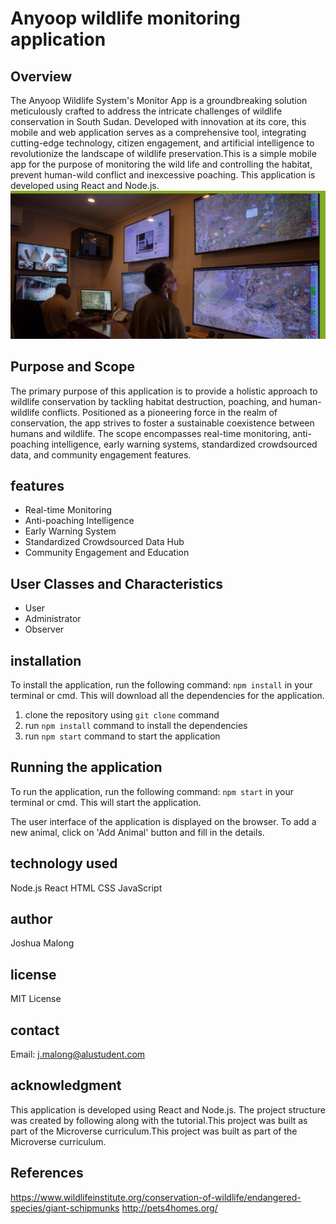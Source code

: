 # Anyoop wildlife monitoring application 

## Overview 

The Anyoop Wildlife System's Monitor App is a groundbreaking solution meticulously crafted to address the intricate challenges of wildlife conservation in South Sudan. Developed with innovation at its core, this mobile and web application serves as a comprehensive tool, integrating cutting-edge technology, citizen engagement, and artificial intelligence to revolutionize the landscape of wildlife preservation.This is a simple mobile app for the purpose of monitoring the wild life and controlling the habitat, prevent human-wild conflict and inexcessive poaching. This application is developed using React and Node.js. 
![Alt text](./images/overview.jpg.jpg "Overview Image")  

## Purpose and Scope
The primary purpose of this application is to provide a holistic approach to wildlife conservation by tackling habitat destruction, poaching, and human-wildlife conflicts. Positioned as a pioneering force in the realm of conservation, the app strives to foster a sustainable coexistence between humans and wildlife. The scope encompasses real-time monitoring, anti-poaching intelligence, early warning systems, standardized crowdsourced data, and community engagement features.

## features 

* Real-time Monitoring
* Anti-poaching Intelligence
* Early Warning System
* Standardized Crowdsourced Data Hub
* Community Engagement and Education

## User Classes and Characteristics
* User
* Administrator
* Observer

## installation 

To install the application, run the following command: `npm install` in your terminal or cmd. This will download all the dependencies for the application.
1. clone the repository using `git clone` command
2. run `npm install` command to install the dependencies
3. run `npm start` command to start the application

## Running the application 
To run the application, run the following command: `npm start` in your terminal or cmd. This will start the application.

The user interface of the application is displayed on the browser.
To add a new animal, click on 'Add Animal' button and fill in the details.

## technology used 
Node.js
React
HTML
CSS
JavaScript

## author
Joshua Malong

## license 
MIT License

## contact

Email: j.malong@alustudent.com

## acknowledgment

This application is developed using React and Node.js. The project structure was created by following along with the tutorial.This project was built as part of the Microverse curriculum.This project was built as part of the Microverse curriculum.

## References 
<https://www.wildlifeinstitute.org/conservation-of-wildlife/endangered-species/giant-schipmunks>
<http://pets4homes.org/>

